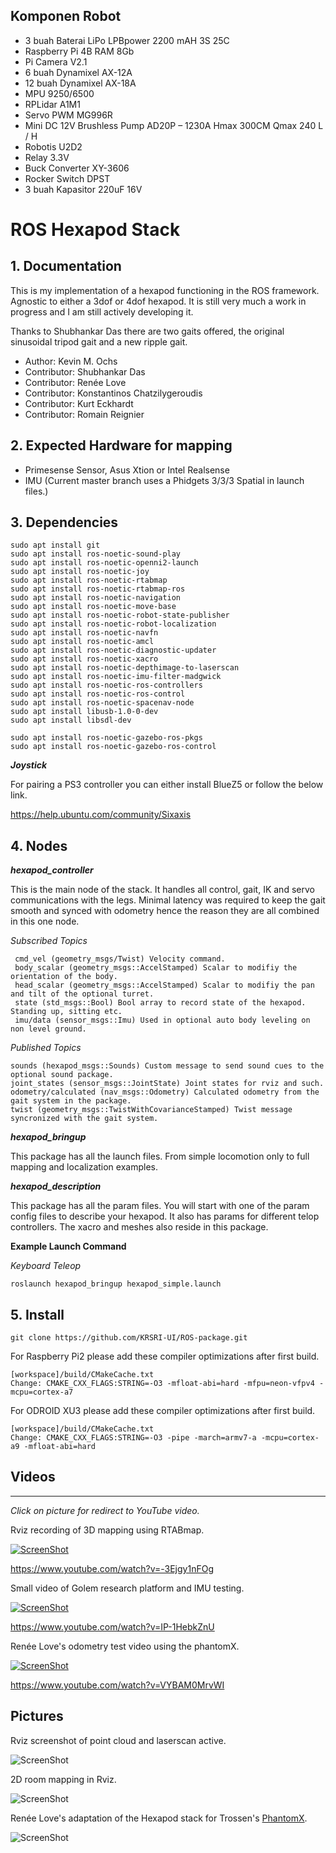 ## Komponen Robot

- 3 buah Baterai LiPo LPBpower 2200 mAH 3S 25C
- Raspberry Pi 4B RAM 8Gb
- Pi Camera V2.1
- 6 buah Dynamixel AX-12A
- 12 buah Dynamixel AX-18A
- MPU 9250/6500
- RPLidar A1M1
- Servo PWM MG996R
- Mini DC 12V Brushless Pump AD20P – 1230A Hmax 300CM Qmax 240 L / H
- Robotis U2D2
- Relay 3.3V
- Buck Converter XY-3606
- Rocker Switch DPST
- 3 buah Kapasitor 220uF 16V

# ROS Hexapod Stack


## 1. Documentation

This is my implementation of a hexapod functioning in the ROS framework. Agnostic to either a 3dof or 4dof hexapod. It is still very much a work in progress and I am still actively developing it. 

Thanks to Shubhankar Das there are two gaits offered, the original sinusoidal tripod gait and a new ripple gait.

* Author: Kevin M. Ochs
* Contributor: Shubhankar Das
* Contributor: Renée Love
* Contributor: Konstantinos Chatzilygeroudis
* Contributor: Kurt Eckhardt
* Contributor: Romain Reignier

## 2. Expected Hardware for mapping

* Primesense Sensor, Asus Xtion or Intel Realsense
* IMU (Current master branch uses a Phidgets 3/3/3 Spatial in launch files.)

## 3. Dependencies

```
sudo apt install git
sudo apt install ros-noetic-sound-play
sudo apt install ros-noetic-openni2-launch
sudo apt install ros-noetic-joy
sudo apt install ros-noetic-rtabmap
sudo apt install ros-noetic-rtabmap-ros
sudo apt install ros-noetic-navigation
sudo apt install ros-noetic-move-base
sudo apt install ros-noetic-robot-state-publisher
sudo apt install ros-noetic-robot-localization
sudo apt install ros-noetic-navfn
sudo apt install ros-noetic-amcl
sudo apt install ros-noetic-diagnostic-updater
sudo apt install ros-noetic-xacro
sudo apt install ros-noetic-depthimage-to-laserscan
sudo apt install ros-noetic-imu-filter-madgwick
sudo apt install ros-noetic-ros-controllers
sudo apt install ros-noetic-ros-control
sudo apt install ros-noetic-spacenav-node
sudo apt install libusb-1.0-0-dev
sudo apt install libsdl-dev

sudo apt install ros-noetic-gazebo-ros-pkgs
sudo apt install ros-noetic-gazebo-ros-control
```

**_Joystick_**


For pairing a PS3 controller you can either install BlueZ5 or follow the below link.

https://help.ubuntu.com/community/Sixaxis

## 4. Nodes

**_hexapod_controller_**

This is the main node of the stack. It handles all control, gait, IK and servo communications with the legs. Minimal latency was required to keep the gait smooth and synced with odometry hence the reason they are all combined in this one node.

*Subscribed Topics*

     cmd_vel (geometry_msgs/Twist) Velocity command. 
     body_scalar (geometry_msgs::AccelStamped) Scalar to modifiy the orientation of the body.
     head_scalar (geometry_msgs::AccelStamped) Scalar to modifiy the pan and tilt of the optional turret.
     state (std_msgs::Bool) Bool array to record state of the hexapod. Standing up, sitting etc.
     imu/data (sensor_msgs::Imu) Used in optional auto body leveling on non level ground.
     
*Published Topics*

    sounds (hexapod_msgs::Sounds) Custom message to send sound cues to the optional sound package.
    joint_states (sensor_msgs::JointState) Joint states for rviz and such.
    odometry/calculated (nav_msgs::Odometry) Calculated odometry from the gait system in the package.
    twist (geometry_msgs::TwistWithCovarianceStamped) Twist message syncronized with the gait system. 
     

**_hexapod_bringup_**

This package has all the launch files. From simple locomotion only to full mapping and localization examples. 

**_hexapod_description_**

This package has all the param files. You will start with one of the param config files to describe your hexapod. It also has params for different telop controllers. The xacro and meshes also reside in this package.


**Example Launch Command**

*Keyboard Teleop*
```
roslaunch hexapod_bringup hexapod_simple.launch
```
## 5. Install

```
git clone https://github.com/KRSRI-UI/ROS-package.git
```

For Raspberry Pi2 please add these compiler optimizations after first build.
```
[workspace]/build/CMakeCache.txt
Change: CMAKE_CXX_FLAGS:STRING=-O3 -mfloat-abi=hard -mfpu=neon-vfpv4 -mcpu=cortex-a7
```

For ODROID XU3 please add these compiler optimizations after first build.
```
[workspace]/build/CMakeCache.txt
Change: CMAKE_CXX_FLAGS:STRING=-O3 -pipe -march=armv7-a -mcpu=cortex-a9 -mfloat-abi=hard
```

## Videos 
------
_Click on picture for redirect to YouTube video._


Rviz recording of 3D mapping using RTABmap.

[![ScreenShot](http://img.youtube.com/vi/-3Ejgy1nFOg/0.jpg)](https://www.youtube.com/watch?v=-3Ejgy1nFOg)

https://www.youtube.com/watch?v=-3Ejgy1nFOg



Small video of Golem research platform and IMU testing.

[![ScreenShot](http://img.youtube.com/vi/IP-1HebkZnU/0.jpg)](https://www.youtube.com/watch?v=IP-1HebkZnU)

https://www.youtube.com/watch?v=IP-1HebkZnU



Renée Love's odometry test video using the phantomX.

[![ScreenShot](http://img.youtube.com/vi/VYBAM0MrvWI/0.jpg)](https://www.youtube.com/watch?v=VYBAM0MrvWI)

https://www.youtube.com/watch?v=VYBAM0MrvWI



## Pictures

Rviz screenshot of point cloud and laserscan active.

![ScreenShot](http://forums.trossenrobotics.com/gallery/files/8/6/6/6/depthwithlaser.jpg)

2D room mapping in Rviz.

![ScreenShot](http://forums.trossenrobotics.com/gallery/files/8/6/6/6/2d_slam.jpg)

Renée Love's adaptation of the Hexapod stack for Trossen's  [PhantomX](http://www.trossenrobotics.com/phantomx-ax-hexapod.aspx).

![ScreenShot](http://forums.trossenrobotics.com/gallery/files/1/2/6/6/9/screenshot_from_2015-04-22_20_23_15.png)

